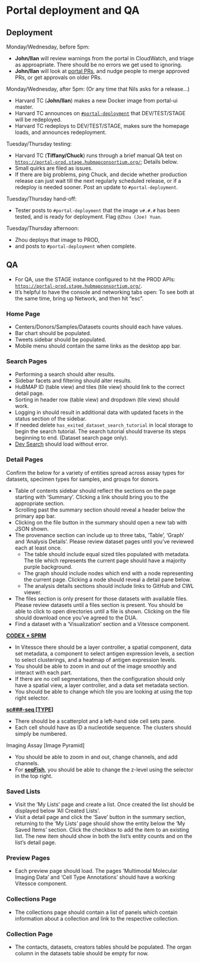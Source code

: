 # Portal deployment and QA

## Deployment

Monday/Wednesday, before 5pm:
*   **John/Ilan** will review warnings from the portal in CloudWatch, and triage as approapriate. There should be no errors we get used to ignoring.
*   **John/Ilan** will look at [portal PRs](https://github.com/hubmapconsortium/portal-ui/pulls), and nudge people to merge approved PRs, or get approvals on older PRs. 

Monday/Wednesday, after 5pm: (Or any time that Nils asks for a release...)
*   Harvard TC (**John/Ilan**) makes a new Docker image from portal-ui master.
*   Harvard TC announces on [`#portal-deployment`](https://hubmapconsortium.slack.com/archives/C016TK0APV2) that DEV/TEST/STAGE will be redeployed.
*   Harvard TC redeploys to DEV/TEST/STAGE, makes sure the homepage loads, and announces redeployment.

Tuesday/Thursday testing:
*   Harvard TC (**Tiffany/Chuck**) runs through a brief manual QA test on [`https://portal-prod.stage.hubmapconsortium.org/`](https://portal-prod.stage.hubmapconsortium.org/); Details below.
*   Small quirks are filed as issues.
*   If there are big problems, ping Chuck, and decide whether production release can just wait till the next regularly scheduled release, or if a redeploy is needed sooner. Post an update to `#portal-deployment`.

Tuesday/Thursday hand-off:
*   Tester posts to `#portal-deployment` that the image `v#.#.#` has been tested, and is ready for deployment. Flag `@Zhou (Joe) Yuan`.

Tuesday/Thursday afternoon:
*   Zhou deploys that image to PROD,
*   and posts to `#portal-deployment` when complete.

## QA

- For QA, use the STAGE instance configured to hit the PROD APIs: [`https://portal-prod.stage.hubmapconsortium.org/`](https://portal-prod.stage.hubmapconsortium.org).
- It’s helpful to have the console and networking tabs open: To see both at the same time, bring up Network, and then hit “esc”.

### Home Page

*   Centers/Donors/Samples/Datasets counts should each have values.
*   Bar chart should be populated.
*   Tweets sidebar should be populated.
*   Mobile menu should contain the same links as the desktop app bar.

### Search Pages

*   Performing a search should alter results.
*   Sidebar facets and filtering should alter results.
*   HuBMAP ID (table view) and tiles (tile view) should link to the correct detail page.
*   Sorting in header row (table view) and dropdown (tile view) should work.
*   Logging in should result in additional data with updated facets in the status section of the sidebar.
*   If needed delete `has_exited_dataset_search_tutorial`  in local storage to begin the search tutorial. The search tutorial should traverse its steps beginning to end. (Dataset search page only).
*   [Dev Search](https://portal-prod.stage.hubmapconsortium.org/dev-search) should load without error.

### Detail Pages

Confirm the below for a variety of entities spread across assay types for datasets, specimen types for samples, and groups for donors.

*   Table of contents sidebar should reflect the sections on the page starting with ‘Summary’. Clicking a link should bring you to the appropriate section.
*   Scrolling past the summary section should reveal a header below the primary app bar.
*   Clicking on the file button in the summary should open a new tab with JSON shown.
*   The provenance section can include up to three tabs, ‘Table’, ‘Graph’ and ‘Analysis Details’. Please review dataset pages until you’ve reviewed each at least once.
    *   The table should include equal sized tiles populated with metadata. The tile which represents the current page should have a majority purple background.
    *   The graph should include nodes which end with a node representing the current page. Clicking a node should reveal a detail pane below.
    *   The analysis details sections should include links to GitHub and CWL viewer.
*   The files section is only present for those datasets with available files. Please review datasets until a files section is present. You should be able to click to open directories until a file is shown. Clicking on the file should download once you’ve agreed to the DUA.
*   Find a dataset with a ‘Visualization’ section and a Vitessce component.

**[CODEX + SPRM](https://portal-prod.stage.hubmapconsortium.org/search?mapped_data_types[0]=CODEX%20%5BCytokit%20%2B%20SPRM%5D&entity_type[0]=Dataset)**

*   In Vitessce there should be a layer controller, a spatial component, data set metadata, a component to select antigen expression levels, a section to select clusterings, and a heatmap of antigen expression levels.
*   You should be able to zoom in and out of the image smoothly and interact with each part.
*   If there are no cell segmentations, then the configuration should only have a spatial view, a layer controller, and a data set metadata section.
*   You should be able to change which tile you are looking at using the top right selector.

**[sc###-seq [TYPE]](https://portal-prod.stage.hubmapconsortium.org/search?mapped_data_types[0]=scRNA-seq%20%2810x%20Genomics%29%20%5BSalmon%5D&entity_type[0]=Dataset)**

*   There should be a scatterplot and a left-hand side cell sets pane.
*   Each cell should have as ID a nucleotide sequence. The clusters should simply be numbered.

Imaging Assay [Image Pyramid]

*   You should be able to zoom in and out, change channels, and add channels.
*   For **[seqFish](https://portal-prod.stage.hubmapconsortium.org/search?mapped_data_types[0]=seqFISH&entity_type[0]=Dataset)**, you should be able to change the z-level using the selector in the top right.

### Saved Lists

*   Visit the ‘My Lists’ page and create a list. Once created the list should be displayed below ‘All Created Lists’.
*   Visit a detail page and click the ‘Save’ button in the summary section, returning to the ‘My Lists’ page should show the entity below the ‘My Saved Items’ section. Click the checkbox to add the item to an existing list. The new item should show in both the list’s entity counts and on the list’s detail page.

### Preview Pages

*   Each preview page should load. The pages ‘Multimodal Molecular Imaging Data’ and ‘Cell Type Annotations’ should have a working Vitessce component.

### Collections Page

*   The collections page should contain a list of panels which contain information about a collection and link to the respective collection.

### Collection Page

*   The contacts, datasets, creators tables should be populated. The organ column in the datasets table should be empty for now.
